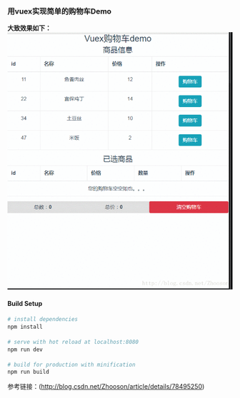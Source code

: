 ### 用vuex实现简单的购物车Demo


**大致效果如下：**
![](https://github.com/baixue0111/vue-study/blob/master/vuex-cart/src/assets/20171114144112122.gif)

#### Build Setup

``` bash
# install dependencies
npm install

# serve with hot reload at localhost:8080
npm run dev

# build for production with minification
npm run build
```
参考链接：(http://blog.csdn.net/Zhooson/article/details/78495250)

